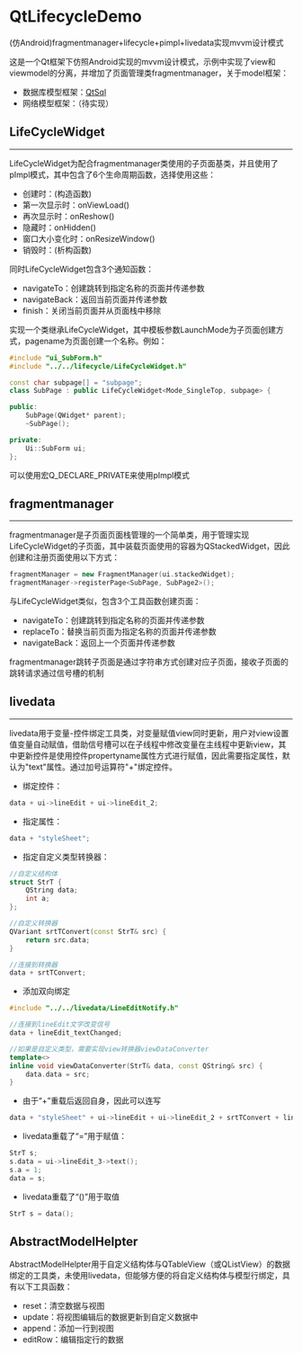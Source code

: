# QtLifecycleDemo
(仿Android)fragmentmanager+lifecycle+pimpl+livedata实现mvvm设计模式

这是一个Qt框架下仿照Android实现的mvvm设计模式，示例中实现了view和viewmodel的分离，并增加了页面管理类fragmentmanager，关于model框架：
- 数据库模型框架：[QtSql](https://github.com/daonvshu/QtDao) 
- 网络模型框架：（待实现）

## LifeCycleWidget
---
LifeCycleWidget为配合fragmentmanager类使用的子页面基类，并且使用了pImpl模式，其中包含了6个生命周期函数，选择使用这些：
- 创建时：(构造函数)
- 第一次显示时：onViewLoad()
- 再次显示时：onReshow()
- 隐藏时：onHidden()
- 窗口大小变化时：onResizeWindow()
- 销毁时：(析构函数)

同时LifeCycleWidget包含3个通知函数：
- navigateTo：创建跳转到指定名称的页面并传递参数
- navigateBack：返回当前页面并传递参数
- finish：关闭当前页面并从页面栈中移除

实现一个类继承LifeCycleWidget，其中模板参数LaunchMode为子页面创建方式，pagename为页面创建一个名称。例如：
```c++
#include "ui_SubForm.h"
#include "../../lifecycle/LifeCycleWidget.h" 

const char subpage[] = "subpage";
class SubPage : public LifeCycleWidget<Mode_SingleTop, subpage> {

public:
    SubPage(QWidget* parent);
    ~SubPage();

private:
    Ui::SubForm ui;
};
```
可以使用宏Q_DECLARE_PRIVATE来使用pImpl模式

## fragmentmanager
---
fragmentmanager是子页面页面栈管理的一个简单类，用于管理实现LifeCycleWidget的子页面，其中装载页面使用的容器为QStackedWidget，因此创建和注册页面使用以下方式：
```c++
fragmentManager = new FragmentManager(ui.stackedWidget);
fragmentManager->registerPage<SubPage, SubPage2>();
```
与LifeCycleWidget类似，包含3个工具函数创建页面：
- navigateTo：创建跳转到指定名称的页面并传递参数
- replaceTo：替换当前页面为指定名称的页面并传递参数
- navigateBack：返回上一个页面并传递参数

fragmentmanager跳转子页面是通过字符串方式创建对应子页面，接收子页面的跳转请求通过信号槽的机制

## livedata
---
livedata用于变量-控件绑定工具类，对变量赋值view同时更新，用户对view设置值变量自动赋值，借助信号槽可以在子线程中修改变量在主线程中更新view，其中更新控件是使用控件propertyname属性方式进行赋值，因此需要指定属性，默认为"text"属性。通过加号运算符"+"绑定控件。
- 绑定控件：
```c++
data + ui->lineEdit + ui->lineEdit_2;
```
- 指定属性：
```c++
data + "styleSheet";
```
- 指定自定义类型转换器：
```c++
//自定义结构体
struct StrT {
    QString data;
    int a;
};

//自定义转换器
QVariant srtTConvert(const StrT& src) {
    return src.data;
}

//连接到转换器
data + srtTConvert;
```
- 添加双向绑定
```c++
#include "../../livedata/LineEditNotify.h"

//连接到lineEdit文字改变信号
data + lineEdit_textChanged;

//如果是自定义类型，需要实现view转换器viewDataConverter
template<>
inline void viewDataConverter(StrT& data, const QString& src) {
    data.data = src;
}
```
- 由于“+”重载后返回自身，因此可以连写
```c++
data + "styleSheet" + ui->lineEdit + ui->lineEdit_2 + srtTConvert + lineEdit_textChanged;
```
- livedata重载了“=”用于赋值：
```c++
StrT s;
s.data = ui->lineEdit_3->text();
s.a = 1;
data = s;
```
- livedata重载了“()”用于取值
```c++
StrT s = data();
```

AbstractModelHelpter
---
AbstractModelHelpter用于自定义结构体与QTableView（或QListView）的数据绑定的工具类，未使用livedata，但能够方便的将自定义结构体与模型行绑定，具有以下工具函数：
- reset：清空数据与视图
- update：将视图编辑后的数据更新到自定义数据中
- append：添加一行到视图
- editRow：编辑指定行的数据